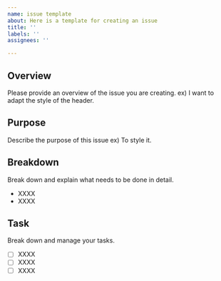 ```yaml
---
name: issue template
about: Here is a template for creating an issue
title: ''
labels: ''
assignees: ''

---
```


## Overview
Please provide an overview of the issue you are creating.
ex) I want to adapt the style of the header.

## Purpose
Describe the purpose of this issue
ex) To style it.

## Breakdown
Break down and explain what needs to be done in detail.
- XXXX
- XXXX

## Task
Break down and manage your tasks.
- [ ] XXXX
- [ ] XXXX
- [ ] XXXX
